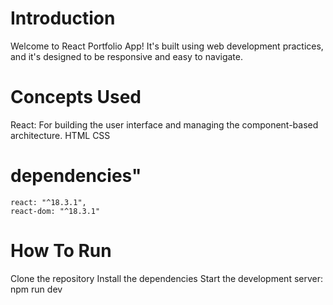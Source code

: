 # Introduction
Welcome to React Portfolio App! It's built using web development practices, and it's designed to be responsive and easy to navigate.

# Concepts Used
React: For building the user interface and managing the component-based architecture.
HTML
CSS

# dependencies"
    react: "^18.3.1",
    react-dom: "^18.3.1"

# How To Run
Clone the repository
Install the dependencies
Start the development server: npm run dev
